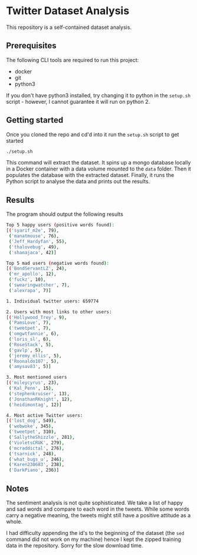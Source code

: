 # Twitter Dataset Analysis

This repository is a self-contained dataset analysis.

## Prerequisites

The following CLI tools are required to run this project:

- docker
- git
- python3

If you don't have python3 installed, try changing it to python in the `setup.sh` script - however, I cannot guarantee it will run on python 2.

## Getting started

Once you cloned the repo and cd'd into it run the `setup.sh` script to get started

```sh
./setup.sh
```

This command will extract the dataset. It spins up a mongo database locally in a Docker container with a data volume mounted to the `data` folder. Then it populates the database with the extracted dataset. Finally, it runs the Python script to analyse the data and prints out the results.

## Results

The program should output the following results

```sh
Top 5 happy users (positive words found):
[('syarif_m2e', 79),
 ('manatmouse', 76),
 ('Jeff_Hardyfan', 55),
 ('thalovebug', 49),
 ('shanajaca', 42)]

Top 5 mad users (negative words found):
[('BondServantLZ', 24),
 ('mr_apollo', 12),
 ('fuckz', 10),
 ('swearingwatcher', 7),
 ('alexrapa', 7)]

1. Individual twitter users: 659774

2. Users with most links to other users:
[('Hollywood_Trey', 9),
 ('PamsLove', 7),
 ('tweetpet', 7),
 ('omgwtfannie', 6),
 ('loris_sl', 6),
 ('RoseStack', 5),
 ('gavlp', 5),
 ('jeremy_ellis', 5),
 ('Roonaldo107', 5),
 ('amysav83', 5)]

3. Most mentioned users
[('mileycyrus', 23),
 ('Kal_Penn', 15),
 ('stephenkruiser', 13),
 ('JonathanRKnight', 12),
 ('heidimontag', 12)]

4. Most active Twitter users:
[('lost_dog', 549),
 ('webwoke', 345),
 ('tweetpet', 310),
 ('SallytheShizzle', 281),
 ('VioletsCRUK', 279),
 ('mcraddictal', 276),
 ('tsarnick', 248),
 ('what_bugs_u', 246),
 ('Karen230683', 238),
 ('DarkPiano', 236)]
```

## Notes

The sentiment analysis is not quite sophisticated. We take a list of happy and sad words and compare to each word in the tweets. While some words carry a negative meaning, the tweets might still have a positive attitude as a whole.

I had difficulty appending the id's to the beginning of the dataset (the `sed` command did not work on my machine) hence I kept the zipped training data in the repository. Sorry for the slow download time.
